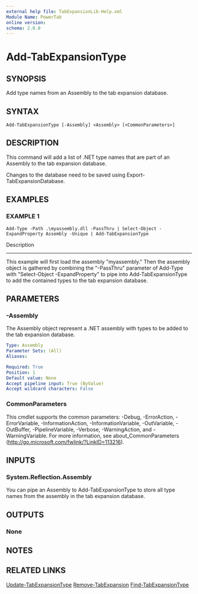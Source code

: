 ```yaml
---
external help file: TabExpansionLib-Help.xml
Module Name: PowerTab
online version:
schema: 2.0.0
---
```


# Add-TabExpansionType

## SYNOPSIS
Add type names from an Assembly to the tab expansion database.

## SYNTAX

```
Add-TabExpansionType [-Assembly] <Assembly> [<CommonParameters>]
```

## DESCRIPTION
This command will add a list of .NET type names that are part of an Assembly to the tab expansion database.

Changes to the database need to be saved using Export-TabExpansionDatabase.

## EXAMPLES

### EXAMPLE 1
```
Add-Type -Path .\myassembly.dll -PassThru | Select-Object -ExpandProperty Assembly -Unique | Add-TabExpansionType
```

Description

-----------

This example will first load the assembly "myassembly." Then the assembly object is gathered by combining the "-PassThru" parameter of Add-Type with "Select-Object -ExpandProperty" to pipe into Add-TabExpansionType to add the contained types to the tab expansion database.

## PARAMETERS

### -Assembly
The Assembly object represent a .NET assembly with types to be added to the tab expansion database.

```yaml
Type: Assembly
Parameter Sets: (All)
Aliases:

Required: True
Position: 1
Default value: None
Accept pipeline input: True (ByValue)
Accept wildcard characters: False
```

### CommonParameters
This cmdlet supports the common parameters: -Debug, -ErrorAction, -ErrorVariable, -InformationAction, -InformationVariable, -OutVariable, -OutBuffer, -PipelineVariable, -Verbose, -WarningAction, and -WarningVariable.
For more information, see about_CommonParameters (http://go.microsoft.com/fwlink/?LinkID=113216).

## INPUTS

### System.Reflection.Assembly
You can pipe an Assembly to Add-TabExpansionType to store all type names from the assembly in the tab expansion database.

## OUTPUTS

### None

## NOTES

## RELATED LINKS

[Update-TabExpansionType]()
[Remove-TabExpansion]()
[Find-TabExpansionType]()

